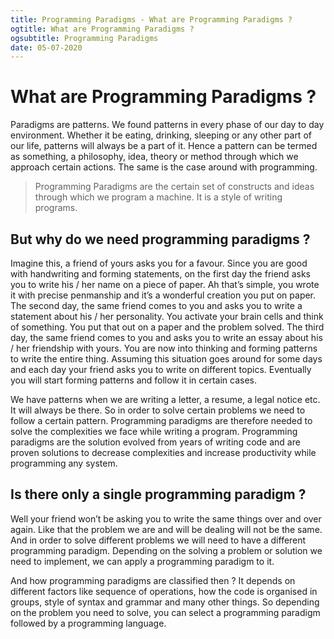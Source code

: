 ```yaml
---
title: Programming Paradigms - What are Programming Paradigms ?
ogtitle: What are Programming Paradigms ?
ogsubtitle: Programming Paradigms
date: 05-07-2020
---
```


# What are Programming Paradigms ?

Paradigms are patterns. We found patterns in every phase of our day to day environment. Whether it be eating, drinking, sleeping or any other part of our life, patterns will always be a part of it. Hence a pattern can be termed as something, a philosophy, idea, theory or method through which we approach certain actions. The same is the case around with programming.

> Programming Paradigms are the certain set of constructs and ideas through which we program a machine. It is a style of writing programs.

## But why do we need programming paradigms ?

Imagine this, a friend of yours asks you for a favour. Since you are good with handwriting and forming statements, on the first day the friend asks you to write his / her name on a piece of paper. Ah that’s simple, you wrote it with precise penmanship and it’s a wonderful creation you put on paper. The second day, the same friend comes to you and asks you to write a statement about his / her personality. You activate your brain cells and think of something. You put that out on a paper and the problem solved. The third day, the same friend comes to you and asks you to write an essay about his / her friendship with yours. You are now into thinking and forming patterns to write the entire thing. Assuming this situation goes around for some days and each day your friend asks you to write on different topics. Eventually you will start forming patterns and follow it in certain cases.

We have patterns when we are writing a letter, a resume, a legal notice etc. It will always be there. So in order to solve certain problems we need to follow a certain pattern. Programming paradigms are therefore needed to solve the complexities we face while writing a program. Programming paradigms are the solution evolved from years of writing code and are proven solutions to decrease complexities and increase productivity while programming any system.

## Is there only a single programming paradigm ?

Well your friend won’t be asking you to write the same things over and over again. Like that the problem we are and will be dealing will not be the same. And in order to solve different problems we will need to have a different programming paradigm. Depending on the solving a problem or solution we need to implement, we can apply a programming paradigm to it.

And how programming paradigms are classified then ? It depends on different factors like sequence of operations, how the code is organised in groups, style of syntax and grammar and many other things. So depending on the problem you need to solve, you can select a programming paradigm followed by a programming language.
